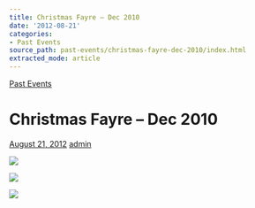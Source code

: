 ```yaml
---
title: Christmas Fayre – Dec 2010
date: '2012-08-21'
categories:
- Past Events
source_path: past-events/christmas-fayre-dec-2010/index.html
extracted_mode: article
---
```

[Past Events](category/past-events/)

# Christmas Fayre – Dec 2010

[August 21, 2012](past-events/christmas-fayre-dec-2010/) [admin](author/admin/)

[![](/assets/images/2012/08/Image0271-150x150.jpg)](/assets/images/2012/08/Image0271.jpg)

[![](/assets/images/2012/08/Image0272-150x150.jpg)](/assets/images/2012/08/Image0272.jpg)

[![](/assets/images/2012/08/Image0273-150x150.jpg)](/assets/images/2012/08/Image0273.jpg)
